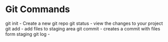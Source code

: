 # Git Commands

git init - Create a new git repo
git status - view the changes to your project
git add - add files to staging area
git commit - creates a commit with files form staging
git log -